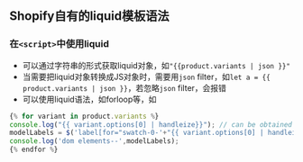 ## **Shopify**自有的liquid模板语法

### 在`<script>`中使用liquid
+ 可以通过字符串的形式获取liquid对象，如`"{{product.variants | json }}"`
+ 当需要把liquid对象转换成JS对象时，需要用`json` filter，如`let a = {{ product.variants | json }}`，若忽略`json` filter，会报错
+ 可以使用liquid语法，如forloop等，如
```js
{% for variant in product.variants %}
console.log("{{ variant.options[0] | handleize}}"); // can be obtained via string
modelLabels = $('label[for="swatch-0-'+"{{ variant.options[0] | handleize}}"+'"]');
console.log('dom elements--',modelLabels);
{% endfor %}
```